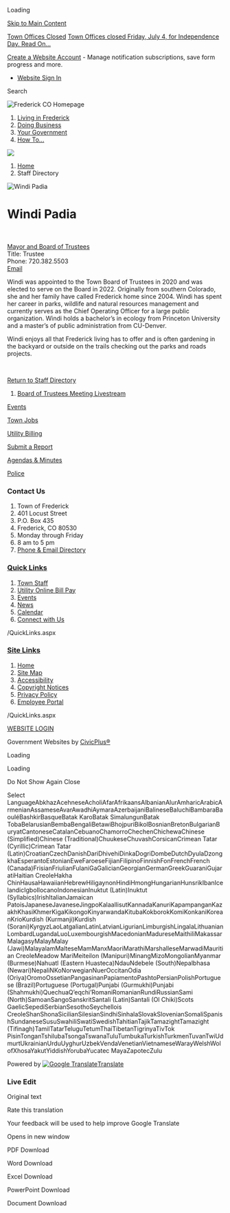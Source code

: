 Loading

[Skip to Main Content](https://frederickco.gov/Directory.aspx?EID=264%2F)

[Town Offices Closed](https://frederickco.gov/AlertCenter.aspx) [Town Offices closed Friday, July 4, for Independence Day. Read On...](https://frederickco.gov/AlertCenter.aspx?AID=Town-Offices-closed-Friday-July-4-for-In-38)

[Create a Website Account](https://frederickco.gov/MyAccount/ProfileCreate) - Manage notification subscriptions, save form progress and more.   

- [Website Sign In](https://frederickco.gov/MyAccount)

Search

![Frederick CO Homepage](https://frederickco.gov/ImageRepository/Document?documentID=22534)

1. [Living in Frederick](https://frederickco.gov/220/Living-in-Frederick)
2. [Doing Business](https://frederickco.gov/672/Doing-Business)
3. [Your Government](https://frederickco.gov/280/Your-Government)
4. [How To...](https://frederickco.gov/190/How-To)

<!--THE END-->

![](https://frederickco.gov/ImageRepository/Document?documentID=22531)

1. [Home](https://frederickco.gov)
2. Staff Directory

![Windi Padia](https://frederickco.gov/ImageRepository/Document?documentID=19346 "Windi Padia")

# Windi Padia

 

[Mayor and Board of Trustees](https://frederickco.gov/Directory.aspx?DID=15)  
Title: Trustee  
Phone: 720.382.5503  
[Email](mailto:WPadia@frederickco.gov)

Windi was appointed to the Town Board of Trustees in 2020 and was elected to serve on the Board in 2022. Originally from southern Colorado, she and her family have called Frederick home since 2004. Windi has spent her career in parks, wildlife and natural resources management and currently serves as the Chief Operating Officer for a large public organization. Windi holds a bachelor’s in ecology from Princeton University and a master’s of public administration from CU-Denver.

Windi enjoys all that Frederick living has to offer and is often gardening in the backyard or outside on the trails checking out the parks and roads projects.

 

[Return to Staff Directory](https://frederickco.gov/Directory.aspx)

1. [Board of Trustees Meeting Livestream](https://frederickco.gov/CivicMedia?CID=1)

[Events](https://frederickco.gov/316/Communications-Engagement)

[Town Jobs](https://frederickco.gov/344/Town-Job-Opportunities)

[Utility Billing](https://www.municipalonlinepayments.com/frederickco/utilities)

[Submit a Report](https://frederickco.gov/1004/Submit-a-Report)

[Agendas &amp; Minutes](https://frederickco.gov/1100/Agenda-Portal)

[Police](https://frederickco.gov/360/Police)

### Contact Us

1. Town of Frederick
2. 401 Locust Street
3. P.O. Box 435
4. Frederick, CO 80530
5. Monday through Friday
6. 8 am to 5 pm
7. [Phone &amp; Email Directory](https://frederickco.gov/Directory.aspx)

### [Quick Links](https://frederickco.gov/QuickLinks.aspx?CID=64)

1. [Town Staff](https://frederickco.gov/Directory.aspx)
2. [Utility Online Bill Pay](https://www.municipalonlinepayments.com/frederickco/utilities)
3. [Events](https://frederickco.gov/234/Events)
4. [News](https://frederickco.gov/civicalerts.aspx)
5. [Calendar](https://frederickco.gov/calendar.aspx)
6. [Connect with Us](https://frederickco.gov/196/Connect-With)

/QuickLinks.aspx

### [Site Links](https://frederickco.gov/QuickLinks.aspx?CID=56)

1. [Home](https://frederickco.gov)
2. [Site Map](https://frederickco.gov/sitemap)
3. [Accessibility](https://frederickco.gov/1090/Policies)
4. [Copyright Notices](https://frederickco.gov/copyright)
5. [Privacy Policy](https://frederickco.gov/522/Privacy-Policy)
6. [Employee Portal](https://frederickco.gov/72/Employee-Portal)

/QuickLinks.aspx

[WEBSITE LOGIN](https://frederickco.gov/myaccount)

Government Websites by [CivicPlus®](https://connect.civicplus.com/referral)

Loading

Loading

Do Not Show Again Close

Select LanguageAbkhazAcehneseAcholiAfarAfrikaansAlbanianAlurAmharicArabicArmenianAssameseAvarAwadhiAymaraAzerbaijaniBalineseBaluchiBambaraBaouléBashkirBasqueBatak KaroBatak SimalungunBatak TobaBelarusianBembaBengaliBetawiBhojpuriBikolBosnianBretonBulgarianBuryatCantoneseCatalanCebuanoChamorroChechenChichewaChinese (Simplified)Chinese (Traditional)ChuukeseChuvashCorsicanCrimean Tatar (Cyrillic)Crimean Tatar (Latin)CroatianCzechDanishDariDhivehiDinkaDogriDombeDutchDyulaDzongkhaEsperantoEstonianEweFaroeseFijianFilipinoFinnishFonFrenchFrench (Canada)FrisianFriulianFulaniGaGalicianGeorgianGermanGreekGuaraniGujaratiHaitian CreoleHakha ChinHausaHawaiianHebrewHiligaynonHindiHmongHungarianHunsrikIbanIcelandicIgboIlocanoIndonesianInuktut (Latin)Inuktut (Syllabics)IrishItalianJamaican PatoisJapaneseJavaneseJingpoKalaallisutKannadaKanuriKapampanganKazakhKhasiKhmerKigaKikongoKinyarwandaKitubaKokborokKomiKonkaniKoreanKrioKurdish (Kurmanji)Kurdish (Sorani)KyrgyzLaoLatgalianLatinLatvianLigurianLimburgishLingalaLithuanianLombardLugandaLuoLuxembourgishMacedonianMadureseMaithiliMakassarMalagasyMalayMalay (Jawi)MalayalamMalteseMamManxMaoriMarathiMarshalleseMarwadiMauritian CreoleMeadow MariMeiteilon (Manipuri)MinangMizoMongolianMyanmar (Burmese)Nahuatl (Eastern Huasteca)NdauNdebele (South)Nepalbhasa (Newari)NepaliNKoNorwegianNuerOccitanOdia (Oriya)OromoOssetianPangasinanPapiamentoPashtoPersianPolishPortuguese (Brazil)Portuguese (Portugal)Punjabi (Gurmukhi)Punjabi (Shahmukhi)QuechuaQʼeqchiʼRomaniRomanianRundiRussianSami (North)SamoanSangoSanskritSantali (Latin)Santali (Ol Chiki)Scots GaelicSepediSerbianSesothoSeychellois CreoleShanShonaSicilianSilesianSindhiSinhalaSlovakSlovenianSomaliSpanishSundaneseSusuSwahiliSwatiSwedishTahitianTajikTamazightTamazight (Tifinagh)TamilTatarTeluguTetumThaiTibetanTigrinyaTivTok PisinTonganTshilubaTsongaTswanaTuluTumbukaTurkishTurkmenTuvanTwiUdmurtUkrainianUrduUyghurUzbekVendaVenetianVietnameseWarayWelshWolofXhosaYakutYiddishYorubaYucatec MayaZapotecZulu

Powered by [![Google Translate](https://www.gstatic.com/images/branding/googlelogo/1x/googlelogo_color_42x16dp.png)Translate](https://translate.google.com)

### Live Edit

Original text

Rate this translation

Your feedback will be used to help improve Google Translate

Opens in new window

PDF Download

Word Download

Excel Download

PowerPoint Download

Document Download